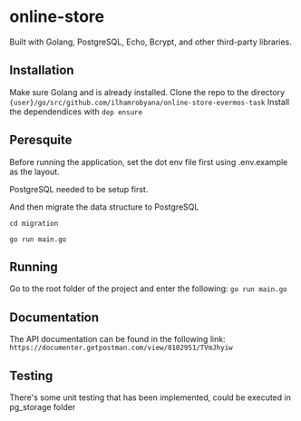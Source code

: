 # online-store
Built with Golang, PostgreSQL, Echo, Bcrypt, and other third-party libraries.
## Installation
Make sure Golang and is already installed.
Clone the repo to the directory ```{user}/go/src/github.com/ilhamrobyana/online-store-evermos-task```
Install the dependendices with ```dep ensure```
## Peresquite
Before running the application, set the dot env file first using .env.example as the layout.

PostgreSQL needed to be setup first.

And then migrate the data structure to PostgreSQL

```cd migration```

```go run main.go```

## Running
Go to the root folder of the project and enter the following:
```go run main.go```

## Documentation
The API documentation can be found in the following link:
```https://documenter.getpostman.com/view/8102951/TVmJhyiw```

## Testing
There's some unit testing that has been implemented, could be executed in pg_storage folder
